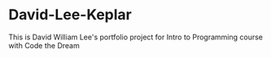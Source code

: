 # David-Lee-Keplar
This is David William Lee's portfolio project for Intro to Programming course with Code the Dream
